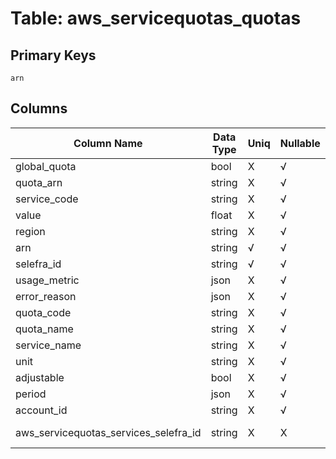 # Table: aws_servicequotas_quotas

## Primary Keys 

```
arn
```


## Columns 

|  Column Name   |  Data Type  | Uniq | Nullable | Description | 
|  ----  | ----  | ----  | ----  | ---- | 
| global_quota | bool | X | √ |  | 
| quota_arn | string | X | √ |  | 
| service_code | string | X | √ |  | 
| value | float | X | √ |  | 
| region | string | X | √ |  | 
| arn | string | √ | √ |  | 
| selefra_id | string | √ | √ | primary keys value md5 | 
| usage_metric | json | X | √ |  | 
| error_reason | json | X | √ |  | 
| quota_code | string | X | √ |  | 
| quota_name | string | X | √ |  | 
| service_name | string | X | √ |  | 
| unit | string | X | √ |  | 
| adjustable | bool | X | √ |  | 
| period | json | X | √ |  | 
| account_id | string | X | √ |  | 
| aws_servicequotas_services_selefra_id | string | X | X | fk to aws_servicequotas_services.selefra_id | 



